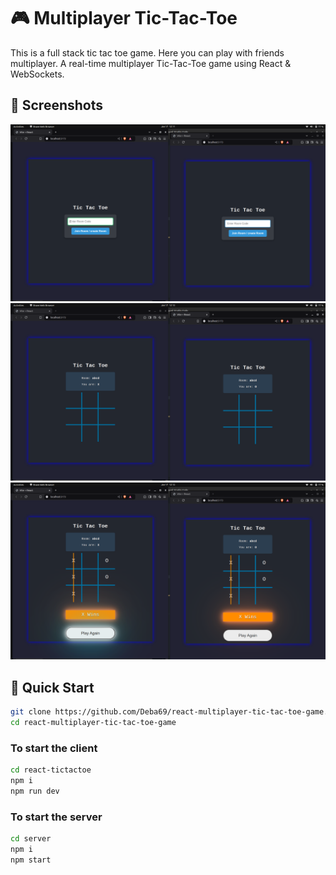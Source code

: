 # 🎮 Multiplayer Tic-Tac-Toe

This is a full stack tic tac toe game.  Here you can play with friends multiplayer.
A real-time multiplayer Tic-Tac-Toe game using React & WebSockets.

## 📸 Screenshots
![Game Lobby](assets/game.png)
![Game Board](assets/gameplay.png)
![Game Win](assets/win.png)

## 🚀 Quick Start
```sh
git clone https://github.com/Deba69/react-multiplayer-tic-tac-toe-game.git
cd react-multiplayer-tic-tac-toe-game
```

### To start the client
```sh
cd react-tictactoe
npm i
npm run dev
```
### To start the server
```sh
cd server
npm i
npm start
```

